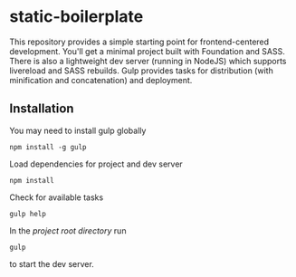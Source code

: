 # static-boilerplate

This repository provides a simple starting point for frontend-centered development.
You'll get a minimal project built with Foundation and SASS.  There is also
a lightweight dev server (running in NodeJS) which supports livereload and SASS rebuilds.
Gulp provides tasks for distribution (with minification and concatenation) and deployment.

## Installation

You may need to install gulp globally

```shell
npm install -g gulp
```

Load dependencies for project and dev server

```shell
npm install
```

Check for available tasks

```shell
gulp help
```

In the *project root directory* run

```shell
gulp
```

to start the dev server.


